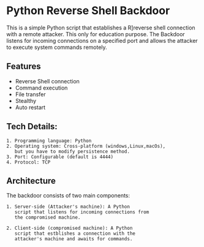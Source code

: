
# Python Reverse Shell Backdoor
This is a simple Python script that establishes a R]reverse shell connection with a remote attacker. This only for education purpose. The Backdoor listens for incoming connections on a specified port and allows the attacker to execute system commands remotely.
 


## Features

- Reverse Shell connection
- Command execution
- File transfer
- Stealthy
- Auto restart


## Tech Details:
    1. Programming language: Python
    2. Operating system: Cross-platform (windows,Linux,macOs),
       but you have to modify persistence method.
    3. Port: Configurable (default is 4444)
    4. Protocol: TCP  
## Architecture
The backdoor consists of two main components:

    1. Server-side (Attacker's machine): A Python
       script that listens for incoming connections from 
       the compromised machine.
    
    2. Client-side (compromised machine): A Python
       script that estblishes a connection with the 
       attacker's machine and awaits for commands.
